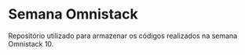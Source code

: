 # Semana Omnistack

Repositório utilizado para armazenar os códigos realizados na semana Omnistack 10.

